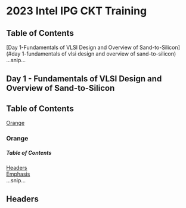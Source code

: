 # 2023 Intel IPG CKT Training

## Table of Contents
[Day 1-Fundamentals of VLSI Design and Overview of Sand-to-Silicon](#day 1-fundamentals of vlsi design and overview of sand-to-silicon)
...snip...
<a name="day 1-fundamentals of vlsi design and overview of sand-to-silicon"/>
## Day 1 - Fundamentals of VLSI Design and Overview of Sand-to-Silicon



## Table of Contents
[Orange](#orange)

<a name="orange"/>

### Orange


##### Table of Contents  
[Headers](#headers)  
[Emphasis](#emphasis)  
...snip...  
<a name="headers"/>
## Headers
